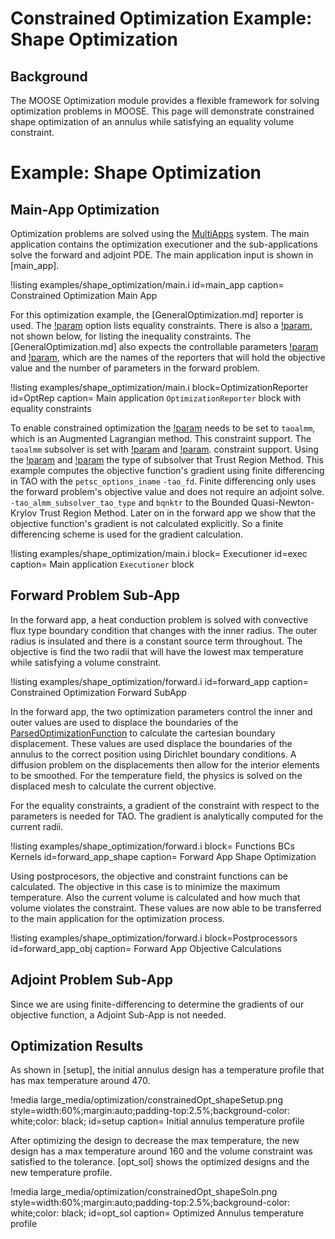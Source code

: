 # Constrained Optimization Example: Shape Optimization

## Background

The MOOSE Optimization module provides a flexible framework for solving
optimization problems in MOOSE. This page will demonstrate constrained shape
optimization of an annulus while satisfying an equality volume constraint.

# Example: Shape Optimization

## Main-App Optimization

Optimization problems are solved using the [MultiApps](MultiApps/index.md)
system.  The main application contains the optimization executioner and the
sub-applications solve the forward and adjoint PDE.   The main application input
is shown in [main_app].

!listing examples/shape_optimization/main.i
         id=main_app
         caption= Constrained Optimization Main App

For this optimization example, the [GeneralOptimization.md] reporter is used. The
[!param](/OptimizationReporter/OptimizationReporter/equality_names) option lists
equality constraints. There is also a
[!param](/OptimizationReporter/OptimizationReporter/inequality_names), not shown
below, for listing the inequality constraints. The
[GeneralOptimization.md] also expects
the controllable parameters
[!param](/OptimizationReporter/GeneralOptimization/objective_name) and
[!param](/OptimizationReporter/GeneralOptimization/num_values_name), which
are the names of the reporters that will hold the objective value and the number
of parameters in the forward problem.


!listing examples/shape_optimization/main.i
         block=OptimizationReporter
         id=OptRep
         caption= Main application `OptimizationReporter` block with equality
         constraints

To enable constrained optimization the
[!param](/Executioner/Optimize/tao_solver) needs to be set to `taoalmm`, which
is an Augmented Lagrangian method. This
constraint support. The `taoalmm` subsolver is set with [!param](/Executioner/Optimize/petsc_options_iname) and
[!param](/Executioner/Optimize/petsc_options_value).
constraint support. Using the
[!param](/Executioner/Optimize/petsc_options_iname) and
[!param](/Executioner/Optimize/petsc_options_value) the type of subsolver that
Trust Region Method. This example computes the objective function's gradient using finite differencing in TAO with the `petsc_options_iname` `-tao_fd`.  Finite differencing only uses the forward problem's objective value and does not require an adjoint solve.
`-tao_almm_subsolver_tao_type` and  `bqnktr` to the Bounded Quasi-Newton-Krylov
Trust Region Method. Later on in the forward app we show that the objective
function's gradient is not calculated explicitly. So a finite differencing scheme
is used for the gradient calculation.

!listing examples/shape_optimization/main.i
        block= Executioner
        id=exec
        caption= Main application `Executioner` block

## Forward Problem Sub-App

In the forward app, a heat conduction problem is solved with convective flux
type boundary condition that changes with the inner radius. The outer radius is
insulated and there is a constant source term throughout. The objective is
find the two radii that will have the lowest max temperature while satisfying a
volume constraint.

!listing examples/shape_optimization/forward.i
         id=forward_app
         caption= Constrained Optimization Forward SubApp

In the forward app, the two optimization parameters control the inner and outer
values are used to displace the boundaries of the
[ParsedOptimizationFunction](/Functions/ParsedOptimizationFunction) to calculate
the cartesian boundary displacement. These
values are used displace the boundaries of the
annulus to the correct position using Dirichlet boundary conditions. A diffusion
problem on the displacements then allow for the interior elements to be
smoothed. For the temperature field, the physics is solved on the displaced mesh
to calculate the current objective.

For the equality constraints, a gradient of the constraint with respect to the
parameters is needed for TAO. The gradient is analytically computed for the
current radii.

!listing examples/shape_optimization/forward.i
         block= Functions BCs Kernels
         id=forward_app_shape
         caption= Forward App Shape Optimization

Using postprocesors, the objective and constraint functions can be calculated.
The objective in this case is to minimize the maximum temperature. Also the
current volume is calculated and how much that volume violates the constraint.
These values are now able to be transferred to the main application for the
optimization process.


!listing examples/shape_optimization/forward.i
         block=Postprocessors
         id=forward_app_obj
         caption= Forward App Objective Calculations

## Adjoint Problem Sub-App

Since we are using finite-differencing to determine the gradients of our
objective function, a Adjoint Sub-App is not needed.

## Optimization Results

As shown in [setup], the initial annulus design has a temperature profile that
has max temperature around 470.

!media large_media/optimization/constrainedOpt_shapeSetup.png
        style=width:60%;margin:auto;padding-top:2.5%;background-color: white;color: black;
        id=setup
        caption= Initial annulus temperature profile

After optimizing the design to decrease the max
temperature, the new design has a max temperature around 160 and the volume
constraint was satisfied to the tolerance. [opt_sol] shows the optimized designs
and the new temperature profile.

!media large_media/optimization/constrainedOpt_shapeSoln.png
        style=width:60%;margin:auto;padding-top:2.5%;background-color: white;color: black;
        id=opt_sol
        caption= Optimized Annulus temperature profile

